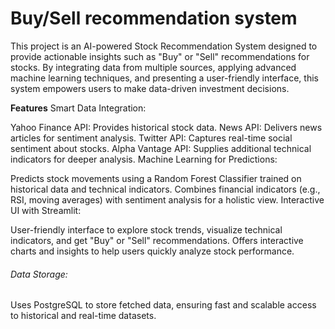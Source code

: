 # Buy/Sell recommendation system
This project is an AI-powered Stock Recommendation System designed to provide actionable insights such as "Buy" or "Sell" recommendations for stocks. By integrating data from multiple sources, applying advanced machine learning techniques, and presenting a user-friendly interface, this system empowers users to make data-driven investment decisions.


**Features**
Smart Data Integration:

Yahoo Finance API: Provides historical stock data.
News API: Delivers news articles for sentiment analysis.
Twitter API: Captures real-time social sentiment about stocks.
Alpha Vantage API: Supplies additional technical indicators for deeper analysis.
Machine Learning for Predictions:

Predicts stock movements using a Random Forest Classifier trained on historical data and technical indicators.
Combines financial indicators (e.g., RSI, moving averages) with sentiment analysis for a holistic view.
Interactive UI with Streamlit:

User-friendly interface to explore stock trends, visualize technical indicators, and get "Buy" or "Sell" recommendations.
Offers interactive charts and insights to help users quickly analyze stock performance.
###### Data Storage:

Uses PostgreSQL to store fetched data, ensuring fast and scalable access to historical and real-time datasets.
